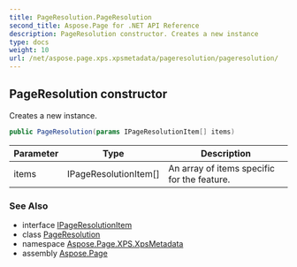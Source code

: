 ```yaml
---
title: PageResolution.PageResolution
second_title: Aspose.Page for .NET API Reference
description: PageResolution constructor. Creates a new instance
type: docs
weight: 10
url: /net/aspose.page.xps.xpsmetadata/pageresolution/pageresolution/
---
```

## PageResolution constructor

Creates a new instance.

```csharp
public PageResolution(params IPageResolutionItem[] items)
```

| Parameter | Type | Description |
| --- | --- | --- |
| items | IPageResolutionItem[] | An array of items specific for the feature. |

### See Also

* interface [IPageResolutionItem](../../pageresolution.ipageresolutionitem/)
* class [PageResolution](../)
* namespace [Aspose.Page.XPS.XpsMetadata](../../pageresolution/)
* assembly [Aspose.Page](../../../)


